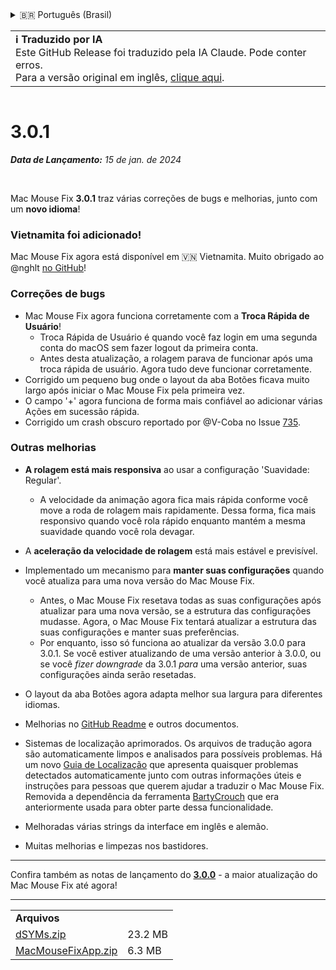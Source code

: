 <details>
<summary>🇧🇷 Português (Brasil)</summary>

[🇬🇧 English (GitHub)](https://github.com/noah-nuebling/mac-mouse-fix/releases/tag/3.0.1)\
[🇦🇩 Català](https://redirect.macmousefix.com/?target=mmf-release&tag=3.0.1&locale=ca)\
[🇩🇪 Deutsch](https://redirect.macmousefix.com/?target=mmf-release&tag=3.0.1&locale=de)\
[🇪🇸 Español](https://redirect.macmousefix.com/?target=mmf-release&tag=3.0.1&locale=es)\
[🇫🇷 Français](https://redirect.macmousefix.com/?target=mmf-release&tag=3.0.1&locale=fr)\
[🇮🇩 Indonesia](https://redirect.macmousefix.com/?target=mmf-release&tag=3.0.1&locale=id)\
[🇮🇹 Italiano](https://redirect.macmousefix.com/?target=mmf-release&tag=3.0.1&locale=it)\
[🇭🇺 Magyar](https://redirect.macmousefix.com/?target=mmf-release&tag=3.0.1&locale=hu)\
[🇳🇱 Nederlands](https://redirect.macmousefix.com/?target=mmf-release&tag=3.0.1&locale=nl)\
[🇵🇱 Polski](https://redirect.macmousefix.com/?target=mmf-release&tag=3.0.1&locale=pl)\
**🇧🇷 Português (Brasil)**\
[🇵🇹 Português (Portugal)](https://redirect.macmousefix.com/?target=mmf-release&tag=3.0.1&locale=pt-PT)\
[🇷🇴 Română](https://redirect.macmousefix.com/?target=mmf-release&tag=3.0.1&locale=ro)\
[🇸🇪 Svenska](https://redirect.macmousefix.com/?target=mmf-release&tag=3.0.1&locale=sv)\
[🇻🇳 Tiếng Việt](https://redirect.macmousefix.com/?target=mmf-release&tag=3.0.1&locale=vi)\
[🇹🇷 Türkçe](https://redirect.macmousefix.com/?target=mmf-release&tag=3.0.1&locale=tr)\
[🇨🇿 Čeština](https://redirect.macmousefix.com/?target=mmf-release&tag=3.0.1&locale=cs)\
[🇬🇷 Ελληνικά](https://redirect.macmousefix.com/?target=mmf-release&tag=3.0.1&locale=el)\
[🇷🇺 Русский](https://redirect.macmousefix.com/?target=mmf-release&tag=3.0.1&locale=ru)\
[🇺🇦 Українська](https://redirect.macmousefix.com/?target=mmf-release&tag=3.0.1&locale=uk)\
[🇮🇱 עברית](https://redirect.macmousefix.com/?target=mmf-release&tag=3.0.1&locale=he)\
[🇸🇦 العربية](https://redirect.macmousefix.com/?target=mmf-release&tag=3.0.1&locale=ar)\
[🇮🇳 हिन्दी](https://redirect.macmousefix.com/?target=mmf-release&tag=3.0.1&locale=hi)\
[🇹🇭 ไทย](https://redirect.macmousefix.com/?target=mmf-release&tag=3.0.1&locale=th)\
[🇨🇳 中文 (简体)](https://redirect.macmousefix.com/?target=mmf-release&tag=3.0.1&locale=zh-Hans)\
[🇨🇳 中文 (繁體)](https://redirect.macmousefix.com/?target=mmf-release&tag=3.0.1&locale=zh-Hant)\
[🇭🇰 中文（香港)](https://redirect.macmousefix.com/?target=mmf-release&tag=3.0.1&locale=zh-HK)\
[🇯🇵 日本語](https://redirect.macmousefix.com/?target=mmf-release&tag=3.0.1&locale=ja)\
[🇰🇷 한국어](https://redirect.macmousefix.com/?target=mmf-release&tag=3.0.1&locale=ko)\
[Help translate Mac Mouse Fix to different languages!](https://github.com/noah-nuebling/mac-mouse-fix/discussions/731)
</details>
<table align=><td>
<b>ℹ️ Traduzido por IA</b><br>
Este GitHub Release foi traduzido pela IA Claude. Pode conter erros.<br>
Para a versão original em inglês, <a href="https://github.com/noah-nuebling/mac-mouse-fix/releases/tag/3.0.1">clique aqui</a>.
</td></table>

<table></table>

# 3.0.1
***Data de Lançamento:** 15 de jan. de 2024*

<br>

Mac Mouse Fix **3.0.1** traz várias correções de bugs e melhorias, junto com um **novo idioma**!

### Vietnamita foi adicionado!

Mac Mouse Fix agora está disponível em 🇻🇳 Vietnamita. Muito obrigado ao @nghlt [no GitHub](https://GitHub.com/nghlt)!

### Correções de bugs

- Mac Mouse Fix agora funciona corretamente com a **Troca Rápida de Usuário**!
  - Troca Rápida de Usuário é quando você faz login em uma segunda conta do macOS sem fazer logout da primeira conta.
  - Antes desta atualização, a rolagem parava de funcionar após uma troca rápida de usuário. Agora tudo deve funcionar corretamente.
- Corrigido um pequeno bug onde o layout da aba Botões ficava muito largo após iniciar o Mac Mouse Fix pela primeira vez.
- O campo '+' agora funciona de forma mais confiável ao adicionar várias Ações em sucessão rápida.
- Corrigido um crash obscuro reportado por @V-Coba no Issue [735](https://github.com/noah-nuebling/mac-mouse-fix/issues/735).

### Outras melhorias

- **A rolagem está mais responsiva** ao usar a configuração 'Suavidade: Regular'.
  - A velocidade da animação agora fica mais rápida conforme você move a roda de rolagem mais rapidamente. Dessa forma, fica mais responsivo quando você rola rápido enquanto mantém a mesma suavidade quando você rola devagar.

- A **aceleração da velocidade de rolagem** está mais estável e previsível.
- Implementado um mecanismo para **manter suas configurações** quando você atualiza para uma nova versão do Mac Mouse Fix.
  - Antes, o Mac Mouse Fix resetava todas as suas configurações após atualizar para uma nova versão, se a estrutura das configurações mudasse. Agora, o Mac Mouse Fix tentará atualizar a estrutura das suas configurações e manter suas preferências.
  - Por enquanto, isso só funciona ao atualizar da versão 3.0.0 para 3.0.1. Se você estiver atualizando de uma versão anterior à 3.0.0, ou se você _fizer downgrade_ da 3.0.1 _para_ uma versão anterior, suas configurações ainda serão resetadas.
- O layout da aba Botões agora adapta melhor sua largura para diferentes idiomas.
- Melhorias no [GitHub Readme](https://github.com/noah-nuebling/mac-mouse-fix#background) e outros documentos.
- Sistemas de localização aprimorados. Os arquivos de tradução agora são automaticamente limpos e analisados para possíveis problemas. Há um novo [Guia de Localização](https://github.com/noah-nuebling/mac-mouse-fix/discussions/731) que apresenta quaisquer problemas detectados automaticamente junto com outras informações úteis e instruções para pessoas que querem ajudar a traduzir o Mac Mouse Fix. Removida a dependência da ferramenta [BartyCrouch](https://github.com/FlineDev/BartyCrouch) que era anteriormente usada para obter parte dessa funcionalidade.
- Melhoradas várias strings da interface em inglês e alemão.
- Muitas melhorias e limpezas nos bastidores.

---

Confira também as notas de lançamento do [**3.0.0**](https://redirect.macmousefix.com/?target=mmf-release&tag=3.0.0&locale=pt-BR) - a maior atualização do Mac Mouse Fix até agora!

---

<table align="start">
<tr>
    <td colspan=2>
        <b>Arquivos</b>
    </td>
</tr>
<tr>
    <td><a href="https://github.com/noah-nuebling/mac-mouse-fix/releases/download/3.0.1/dSYMs.zip">dSYMs.zip</a></td>
    <td>23.2 MB</td>
</tr>
<tr>
    <td><a href="https://github.com/noah-nuebling/mac-mouse-fix/releases/download/3.0.1/MacMouseFixApp.zip">MacMouseFixApp.zip</a></td>
    <td>6.3 MB</td>
</tr>
</table>